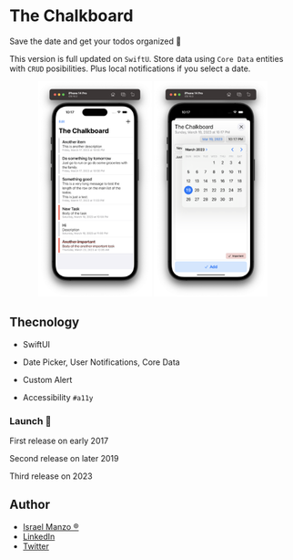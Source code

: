 # The Chalkboard 

Save the date and get your todos organized :iphone:

This version is full updated on ``SwiftU``. Store data using ``Core Data`` entities with ``CRUD`` posibilities. Plus local notifications if you select a date.

<p align="center">
<img src="/img/one.png" width="200"> <img src="/img/two.png" width="200">
</p>

## Thecnology

- SwiftUI

- Date Picker, User Notifications, Core Data

- Custom Alert

- Accessibility ``#a11y``

### Launch :rocket:
First release on early 2017

Second release on later 2019

Third release on 2023

## Author
- [Israel Manzo ®](http://israelmanzo.com)
- [LinkedIn](https://www.linkedin.com/in/israel-manzo/) 
- [Twitter](https://twitter.com/israman30)
